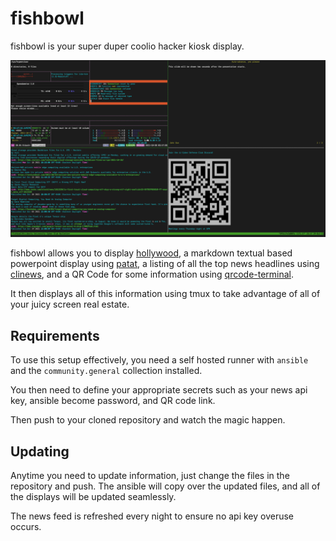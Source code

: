 # fishbowl

fishbowl is your super duper coolio hacker kiosk display.

![fishbowl](./fishbowl.png)

fishbowl allows you to display [hollywood](https://github.com/dustinkirkland/hollywood), a markdown textual based powerpoint display using [patat](https://github.com/jaspervdj/patat), a listing of all the top news headlines using [clinews](https://github.com/shogunpurple/clinews), and a QR Code for some information using [qrcode-terminal](https://github.com/gtanner/qrcode-terminal).

It then displays all of this information using tmux to take advantage of all of your juicy screen real estate.

## Requirements

To use this setup effectively, you need a self hosted runner with ```ansible``` and the ```community.general``` collection installed.

You then need to define your appropriate secrets such as your news api key, ansible become password, and QR code link.

Then push to your cloned repository and watch the magic happen.

## Updating

Anytime you need to update information, just change the files in the repository and push.  The ansible will copy over the updated files, and all of the displays will be updated seamlessly.

The news feed is refreshed every night to ensure no api key overuse occurs.

